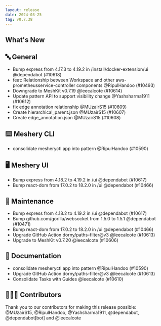 ```yaml
---
layout: release
date: 2024-03-25
tag: v0.7.38
---
```


## What's New

## 🔤 General

- Bump express from 4.17.3 to 4.19.2 in /install/docker-extension/ui @dependabot (#10618)
- feat: Relationship between Workspace and other aws-prometheusservice-controller components @RipulHandoo (#10493)
- Downgrade to MeshKit v0.7.19 @leecalcote (#10614)
- Update pattern API to support visibility change @Yashsharma1911 (#10612)
- fix edge annotation relationship @MUzairS15 (#10609)
- Create hierarchical_parent.json @MUzairS15 (#10607)
- Create edge_annotation.json @MUzairS15 (#10608)

## ⌨️ Meshery CLI

- consolidate mesheryctl app into pattern @RipulHandoo (#10590)

## 🖥 Meshery UI

- Bump express from 4.18.2 to 4.19.2 in /ui @dependabot (#10617)
- Bump react-dom from 17.0.2 to 18.2.0 in /ui @dependabot (#10466)

## 🧰 Maintenance

- Bump express from 4.18.2 to 4.19.2 in /ui @dependabot (#10617)
- Bump github.com/gorilla/websocket from 1.5.0 to 1.5.1 @dependabot (#10471)
- Bump react-dom from 17.0.2 to 18.2.0 in /ui @dependabot (#10466)
- Upgrade GitHub Action dorny/paths-filter@v3 @leecalcote (#10613)
- Upgrade to MeshKit v0.7.20 @leecalcote (#10606)

## 📖 Documentation

- consolidate mesheryctl app into pattern @RipulHandoo (#10590)
- Upgrade GitHub Action dorny/paths-filter@v3 @leecalcote (#10613)
- Consolidate Tasks with Guides @leecalcote (#10610)

## 👨🏽‍💻 Contributors

Thank you to our contributors for making this release possible:
@MUzairS15, @RipulHandoo, @Yashsharma1911, @dependabot, @dependabot[bot] and @leecalcote
